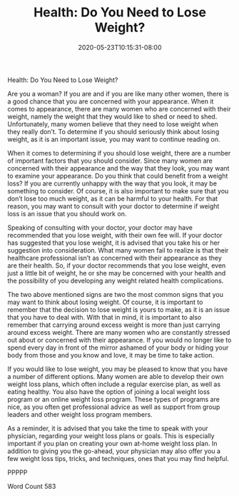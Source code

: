 ﻿---
title: "Health:  Do You Need to Lose Weight?"
date: 2020-05-23T10:15:31-08:00
description: "TXT Tips for Web Success"
featured_image: "/images/TXT.jpg"
tags: ["TXT"]
---

Health:  Do You Need to Lose Weight?

Are you a woman?  If you are and if you are like many other women, there is a good chance that you are concerned with your appearance.  When it comes to appearance, there are many women who are concerned with their weight, namely the weight that they would like to shed or need to shed.  Unfortunately, many women believe that they need to lose weight when they really don’t.  To determine if you should seriously think about losing weight, as it is an important issue, you may want to continue reading on.

When it comes to determining if you should lose weight, there are a number of important factors that you should consider. Since many women are concerned with their appearance and the way that they look, you may want to examine your appearance.  Do you think that could benefit from a weight loss?  If you are currently unhappy with the way that you look, it may be something to consider.  Of course, it is also important to make sure that you don’t lose too much weight, as it can be harmful to your health. For that reason, you may want to consult with your doctor to determine if weight loss is an issue that you should work on.

Speaking of consulting with your doctor, your doctor may have recommended that you lose weight, with their own fee will.  If your doctor has suggested that you lose weight, it is advised that you take his or her suggestion into consideration.  What many women fail to realize is that their healthcare professional isn’t as concerned with their appearance as they are their health.  So, if your doctor recommends that you lose weight, even just a little bit of weight, he or she may be concerned with your health and the possibility of you developing any weight related health complications.

The two above mentioned signs are two the most common signs that you may want to think about losing weight.  Of course, it is important to remember that the decision to lose weight is yours to make, as it is an issue that you have to deal with.  With that in mind, it is important to also remember that carrying around excess weight is more than just carrying around excess weight.  There are many women who are constantly stressed out about or concerned with their appearance. If you would no longer like to spend every day in front of the mirror ashamed of your body or hiding your body from those and you know and love, it may be time to take action.  

If you would like to lose weight, you may be pleased to know that you have a number of different options. Many women are able to develop their own weight loss plans, which often include a regular exercise plan, as well as eating healthy.  You also have the option of joining a local weight loss program or an online weight loss program. These types of programs are nice, as you often get professional advice as well as support from group leaders and other weight loss program members.

As a reminder, it is advised that you take the time to speak with your physician, regarding your weight loss plans or goals.  This is especially important if you plan on creating your own at-home weight loss plan. In addition to giving you the go-ahead, your physician may also offer you a few weight loss tips, tricks, and techniques, ones that you may find helpful.

PPPPP

Word Count 583

